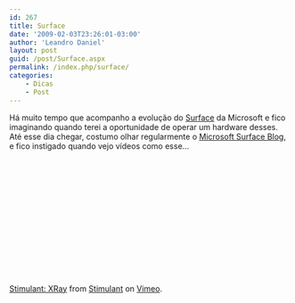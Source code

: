 ```yaml
---
id: 267
title: Surface
date: '2009-02-03T23:26:01-03:00'
author: 'Leandro Daniel'
layout: post
guid: /post/Surface.aspx
permalink: /index.php/surface/
categories:
    - Dicas
    - Post
---
```


Há muito tempo que acompanho a evolução do [Surface](www.microsoft.com/surface) da Microsoft e fico imaginando quando terei a oportunidade de operar um hardware desses. Até esse dia chegar, costumo olhar regularmente o [Microsoft Surface Blog](http://blogs.msdn.com/surface/default), e fico instigado quando vejo vídeos como esse…

 <object height="225" width="400"><param name="allowfullscreen" value="true"></param><param name="allowscriptaccess" value="always"></param><param name="movie" value="http://vimeo.com/moogaloop.swf?clip_id=3021516&server=vimeo.com&show_title=1&show_byline=1&show_portrait=0&color=&fullscreen=1"></param><embed allowfullscreen="true" allowscriptaccess="always" height="225" src="http://vimeo.com/moogaloop.swf?clip_id=3021516&server=vimeo.com&show_title=1&show_byline=1&show_portrait=0&color=&fullscreen=1" type="application/x-shockwave-flash" width="400"></embed></object>   
[Stimulant: XRay](http://vimeo.com/3021516) from [Stimulant](http://vimeo.com/stimulant) on [Vimeo](http://vimeo.com).